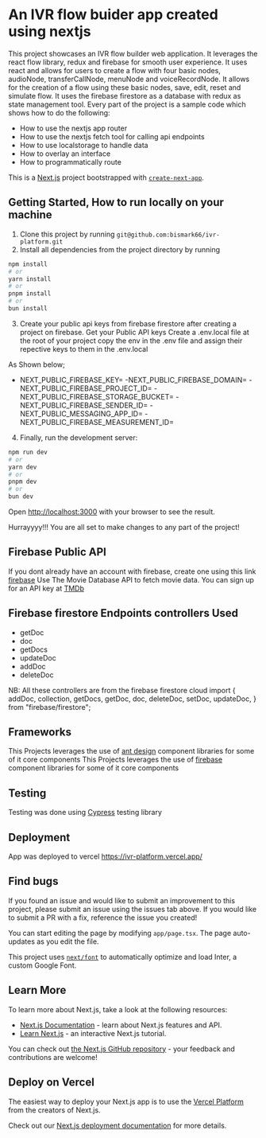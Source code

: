 <!-- @format -->

# An IVR flow buider app created using nextjs

This project showcases an IVR flow builder web application. It leverages the react flow library, redux and firebase for smooth user experience.
It uses react and allows for users to create a flow with four basic nodes, audioNode, transferCallNode, menuNode and voiceRecordNode. It allows for the creation of a flow using these basic nodes, save, edit, reset and simulate flow. It uses the firebase firestore as a database with redux as state management tool. Every part of the project is a sample code which shows how to do the following:

- How to use the nextjs app router
- How to use the nextjs fetch tool for calling api endpoints
- How to use localstorage to handle data
- How to overlay an interface
- How to programmatically route

This is a [Next.js](https://nextjs.org/) project bootstrapped with [`create-next-app`](https://github.com/vercel/next.js/tree/canary/packages/create-next-app).

## Getting Started, How to run locally on your machine

1. Clone this project by running `git@github.com:bismark66/ivr-platform.git`
2. Install all dependencies from the project directory by running

```bash
npm install
# or
yarn install
# or
pnpm install
# or
bun install
```

3. Create your public api keys from firebase firestore after creating a project on firebase.
   Get your Public API keys
   Create a .env.local file at the root of your project
   copy the env in the .env file and assign their repective keys to them in the .env.local

As Shown below;

- NEXT_PUBLIC_FIREBASE_KEY=
  -NEXT_PUBLIC_FIREBASE_DOMAIN=
  -NEXT_PUBLIC_FIREBASE_PROJECT_ID=
  -NEXT_PUBLIC_FIREBASE_STORAGE_BUCKET=
  -NEXT_PUBLIC_FIREBASE_SENDER_ID=
  -NEXT_PUBLIC_MESSAGING_APP_ID=
  -NEXT_PUBLIC_FIREBASE_MEASUREMENT_ID=

4. Finally, run the development server:

```bash
npm run dev
# or
yarn dev
# or
pnpm dev
# or
bun dev
```

Open [http://localhost:3000](http://localhost:3000) with your browser to see the result.

Hurrayyyy!!! You are all set to make changes to any part of the project!

## Firebase Public API

If you dont already have an account with firebase, create one using this link [firebase](https://firebase.google.com)
Use The Movie Database API to fetch movie data. You can sign up for an API key at [TMDb](https://www.themoviedb.org/)

## Firebase firestore Endpoints controllers Used

- getDoc
- doc
- getDocs
- updateDoc
- addDoc
- deleteDoc

NB: All these controllers are from the firebase firestore cloud
import {
addDoc,
collection,
getDocs,
getDoc,
doc,
deleteDoc,
setDoc,
updateDoc,
} from "firebase/firestore";

## Frameworks

This Projects leverages the use of [ant design](https://ant.design/components/overview/) component libraries for some of it core components
This Projects leverages the use of [firebase ](https://ant.design/components/overview/) component libraries for some of it core components

## Testing

Testing was done using [Cypress](https://docs.cypress.io/guides/continuous-integration/introduction) testing library

## Deployment

App was deployed to vercel https://ivr-platform.vercel.app/

## Find bugs

If you found an issue and would like to submit an improvement to this project, please submit an issue using the issues tab above. If you would like to submit a PR with a fix, reference the issue you created!

You can start editing the page by modifying `app/page.tsx`. The page auto-updates as you edit the file.

This project uses [`next/font`](https://nextjs.org/docs/basic-features/font-optimization) to automatically optimize and load Inter, a custom Google Font.

## Learn More

To learn more about Next.js, take a look at the following resources:

- [Next.js Documentation](https://nextjs.org/docs) - learn about Next.js features and API.
- [Learn Next.js](https://nextjs.org/learn) - an interactive Next.js tutorial.

You can check out [the Next.js GitHub repository](https://github.com/vercel/next.js/) - your feedback and contributions are welcome!

## Deploy on Vercel

The easiest way to deploy your Next.js app is to use the [Vercel Platform](https://vercel.com/new?utm_medium=default-template&filter=next.js&utm_source=create-next-app&utm_campaign=create-next-app-readme) from the creators of Next.js.

Check out our [Next.js deployment documentation](https://nextjs.org/docs/deployment) for more details.
